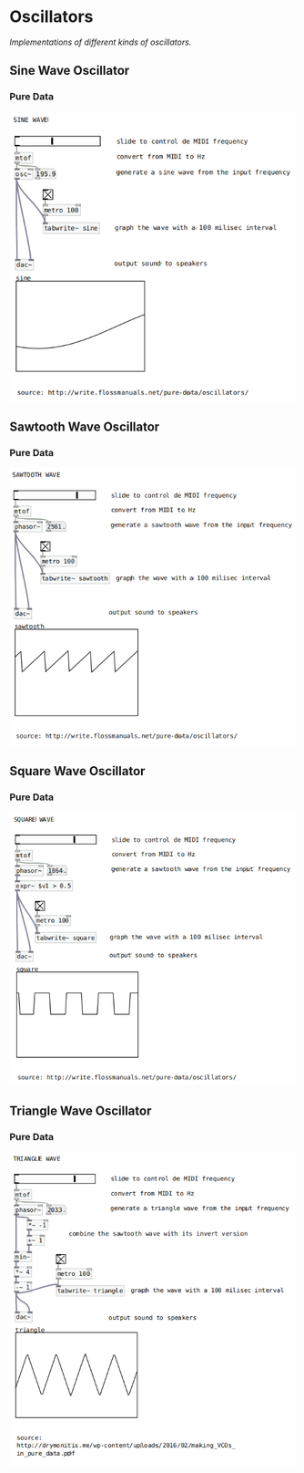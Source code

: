 # Oscillators

*Implementations of different kinds of oscillators.*

## Sine Wave Oscillator

### Pure Data
![](./sine.png)

## Sawtooth Wave Oscillator

### Pure Data
![](./sawtooth.png)

## Square Wave Oscillator

### Pure Data
![](./square.png)

## Triangle Wave Oscillator

### Pure Data
![](./triangle.png)
